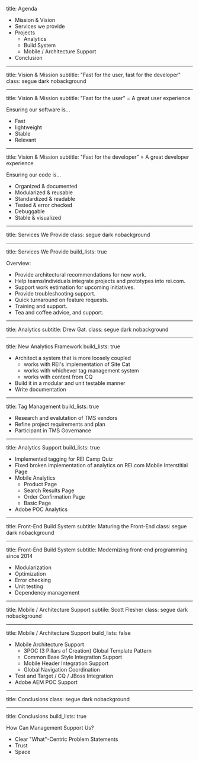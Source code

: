 title: Agenda

- Mission & Vision
- Services we provide
- Projects
    - Analytics
    - Build System
    - Mobile / Architecture Support
- Conclusion

---
title:      Vision & Mission
subtitle:   "Fast for the user, fast for the developer"
class:      segue dark nobackground

---
title: Vision & Mission
subtitle: "Fast for the user" = A great user experience

Ensuring our software is...

- Fast
- lightweight
- Stable                    <!-- Unit testing, error checking, TMS -->
- Relevant                  <!-- Analytics to understand our users -->

---
title: Vision & Mission
subtitle: "Fast for the developer" = A great developer experience

Ensuring our code is...

- Organized & documented        <!-- manual/automated docs -->
- Modularized & reusable        <!-- package management -->
- Standardized & readable       <!-- code style guides, engineering principles -->
- Tested & error checked        <!-- Unit testing, lining -->
- Debuggable                    <!-- source maps, build tools -->
- Stable & visualized           <!-- metrics collection & logging -->

---
title: Services We Provide
class: segue dark nobackground

---

title: Services We Provide
build_lists: true

Overview:

- Provide architectural recommendations for new work.
- Help teams/individuals integrate projects and prototypes into rei.com.
- Support work estimation for upcoming initiatives.
- Provide troubleshooting support.
- Quick turnaround on feature requests.
- Training and support.
- Tea and coffee advice, and support.

---

title: Analytics
subtitle: Drew Gat.
class: segue dark nobackground

---

title: New Analytics Framework
build_lists: true

- Architect a system that is more loosely coupled
    - works with REI's implementation of Site Cat
    - works with whichever tag management system
    - works with content from CQ
- Build it in a modular and unit testable manner
- Write documentation

---

title: Tag Management
build_lists: true

- Research and evalutation of TMS vendors
- Refine project requirements and plan
- Participant in TMS Governance

---

title: Analytics Support
build_lists: true

- Implemented tagging for REI Camp Quiz
- Fixed broken implementation of analytics on REI.com Mobile Interstitial Page
- Mobile Analytics
    - Product Page
    - Search Results Page
    - Order Confirmation Page
    - Basic Page
- Adobe POC Analytics

---

title: Front-End Build System
subtitle: Maturing the Front-End
class: segue dark nobackground

---

title: Front-End Build System
subtitle: Modernizing front-end programming since 2014

- Modularization        <!-- JS and Less, code reuse -->
- Optimization          <!-- Compilation -->
- Error checking        <!-- Don't ship errors -->
- Unit testing          <!-- Ensure correctness -->
- Dependency management <!-- Responsible versioning, traceability -->

---

title: Mobile / Architecture Support
subtile: Scott Flesher
class: segue dark nobackground

---

title: Mobile / Architecture Support
build_lists: false

- Mobile Architecture Support
    - 3POC (3 Pillars of Creation) Global Template Pattern
    - Common Base Style Integration Support
    - Mobile Header Integration Support
    - Global Navigation Coordination
- Test and Target / CQ / JBoss Integration
- Adobe AEM POC Support

---

title: Conclusions
class: segue dark nobackground

---

title: Conclusions
build_lists: true

How Can Management Support Us?

- Clear "What"-Centric Problem Statements
- Trust
- Space

